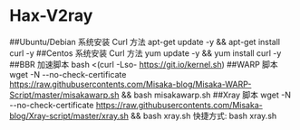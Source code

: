 # Hax-V2ray
##Ubuntu/Debian 系统安装 Curl 方法
apt-get update -y && apt-get install curl -y
##Centos 系统安装 Curl 方法
yum update -y && yum install curl -y
##BBR 加速脚本
bash <(curl -Lso- https://git.io/kernel.sh)
##WARP 脚本
wget -N --no-check-certificate https://raw.githubusercontents.com/Misaka-blog/Misaka-WARP-Script/master/misakawarp.sh && bash misakawarp.sh
##Xray 脚本
wget -N --no-check-certificate https://raw.githubusercontents.com/Misaka-blog/Xray-script/master/xray.sh && bash xray.sh
快捷方式:
bash xray.sh
